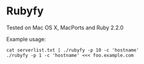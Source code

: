 Rubyfy
======

Tested on Mac OS X, MacPorts and  Ruby 2.2.0

Example usage:

```
cat serverlist.txt | ./rubyfy -p 10 -c 'hostname'
./rubyfy -p 1 -c 'hostname' <<< foo.example.com
```


